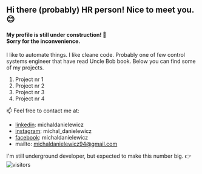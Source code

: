 ## Hi there (probably) HR person!  Nice to meet you. 😊 
#### My profile is still under construction! 🔧 </br> Sorry for the inconvenience.

I like to automate things. I like cleane code. Probably one of few control systems engineer that have read Uncle Bob book. 
Below you can find some of my projects.
1. Project nr 1
2. Project nr 2
3. Project nr 3 
4. Project nr 4

📫 Feel free to contact me at: 
- <a href="https://www.linkedin.com/in/michaldanielewicz/">linkedin</a>: michaldanielewicz
- <a href="https://www.instagram.com/michal_danielewicz/">instagram</a>: michal_danielewicz
- <a href="https://www.facebook.com/michaldanieIewicz/">facebook</a>: michaldanieIewicz
- mailto: michaldanielewicz94@gmail.com

I'm still underground developer, but expected to make this number big. 👉 ![visitors](https://visitor-badge.glitch.me/badge?page_id=michaldanielewicz.visitor-badge)
